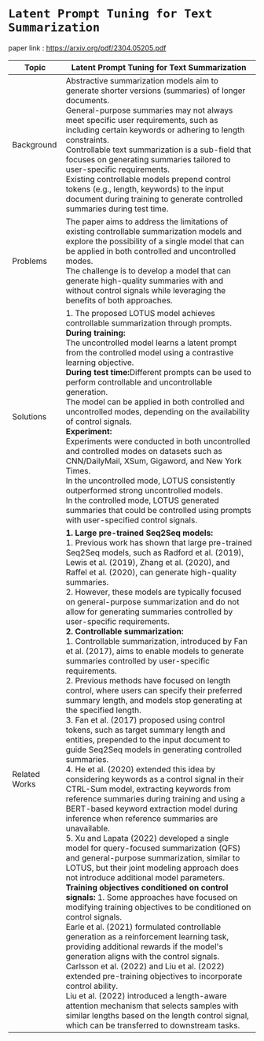 # `Latent Prompt Tuning for Text Summarization`
paper link : https://arxiv.org/pdf/2304.05205.pdf

|Topic| Latent Prompt Tuning for Text Summarization|
|------|--------|
| Background | Abstractive summarization models aim to generate shorter versions (summaries) of longer documents.<br />General-purpose summaries may not always meet specific user requirements, such as including certain keywords or adhering to length constraints.<br />Controllable text summarization is a sub-field that focuses on generating summaries tailored to user-specific requirements.<br />Existing controllable models prepend control tokens (e.g., length, keywords) to the input document during training to generate controlled summaries during test time.|
| Problems | The paper aims to address the limitations of existing controllable summarization models and explore the possibility of a single model that can be applied in both controlled and uncontrolled modes.<br />The challenge is to develop a model that can generate high-quality summaries with and without control signals while leveraging the benefits of both approaches.  |
|Solutions| 1. The proposed LOTUS model achieves controllable summarization through prompts.<br /><strong>During training:</strong><br />The uncontrolled model learns a latent prompt from the controlled model using a contrastive learning objective.<br /><strong>During test time:</strong>Different prompts can be used to perform controllable and uncontrollable generation.<br /> The model can be applied in both controlled and uncontrolled modes, depending on the availability of control signals.<br /><strong>Experiment:</strong><br />Experiments were conducted in both uncontrolled and controlled modes on datasets such as CNN/DailyMail, XSum, Gigaword, and New York Times.<br />In the uncontrolled mode, LOTUS consistently outperformed strong uncontrolled models.<br /> In the controlled mode, LOTUS generated summaries that could be controlled using prompts with user-specified control signals.|
|Related Works| <strong>1. Large pre-trained Seq2Seq models:</strong><br />1. Previous work has shown that large pre-trained Seq2Seq models, such as Radford et al. (2019), Lewis et al. (2019), Zhang et al. (2020), and Raffel et al. (2020), can generate high-quality summaries.<br /> 2. However, these models are typically focused on general-purpose summarization and do not allow for generating summaries controlled by user-specific requirements.<br /><strong>2. Controllable summarization:</strong><br />1. Controllable summarization, introduced by Fan et al. (2017), aims to enable models to generate summaries controlled by user-specific requirements.<br />2. Previous methods have focused on length control, where users can specify their preferred summary length, and models stop generating at the specified length.<br />3. Fan et al. (2017) proposed using control tokens, such as target summary length and entities, prepended to the input document to guide Seq2Seq models in generating controlled summaries.<br />4. He et al. (2020) extended this idea by considering keywords as a control signal in their CTRL-Sum model, extracting keywords from reference summaries during training and using a BERT-based keyword extraction model during inference when reference summaries are unavailable. <br /> 5. Xu and Lapata (2022) developed a single model for query-focused summarization (QFS) and general-purpose summarization, similar to LOTUS, but their joint modeling approach does not introduce additional model parameters.<br /> <strong>Training objectives conditioned on control signals:</strong> 1. Some approaches have focused on modifying training objectives to be conditioned on control signals.<br />Earle et al. (2021) formulated controllable generation as a reinforcement learning task, providing additional rewards if the model's generation aligns with the control signals. <br /> Carlsson et al. (2022) and Liu et al. (2022) extended pre-training objectives to incorporate control ability.<br />Liu et al. (2022) introduced a length-aware attention mechanism that selects samples with similar lengths based on the length control signal, which can be transferred to downstream tasks.|
